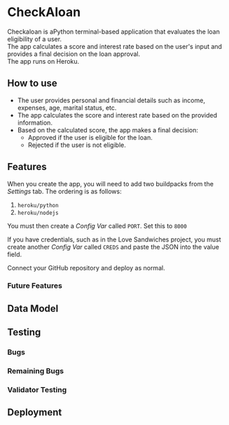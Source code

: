 # CheckAloan

Checkaloan is aPython terminal-based application that evaluates the loan eligibility of a user.<br> The app calculates a score and interest rate based on the user's input and provides a final decision on the loan approval.<br> The app runs on Heroku.

## How to use

- The user provides personal and financial details such as income, expenses, age, marital status, etc.
- The app calculates the score and interest rate based on the provided information.
- Based on the calculated score, the app makes a final decision:
    - Approved if the user is eligible for the loan.
    - Rejected if the user is not eligible.

## Features

When you create the app, you will need to add two buildpacks from the _Settings_ tab. The ordering is as follows:

1. `heroku/python`
2. `heroku/nodejs`

You must then create a _Config Var_ called `PORT`. Set this to `8000`

If you have credentials, such as in the Love Sandwiches project, you must create another _Config Var_ called `CREDS` and paste the JSON into the value field.

Connect your GitHub repository and deploy as normal.

### Future Features

## Data Model

## Testing

### Bugs

### Remaining Bugs

### Validator Testing

## Deployment